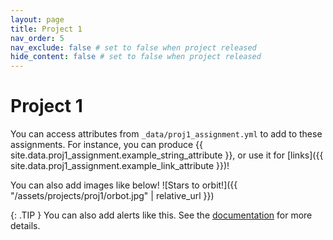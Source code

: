```yaml
---
layout: page
title: Project 1
nav_order: 5
nav_exclude: false # set to false when project released
hide_content: false # set to false when project released
---
```


# Project 1

You can access attributes from `_data/proj1_assignment.yml` to add to these assignments. For instance, you can produce {{ site.data.proj1_assignment.example_string_attribute }}, or use it for [links]({{ site.data.proj1_assignment.example_link_attribute }})!

You can also add images like below!
![Stars to orbit!]({{ "/assets/projects/proj1/orbot.jpg" | relative_url }})

{: .TIP }
You can also add alerts like this. See the [documentation](https://just-the-docs.com/docs/ui-components/callouts/) for more details.
